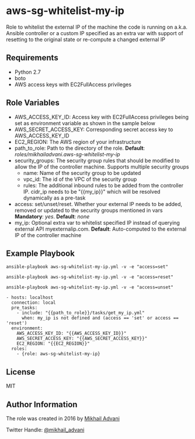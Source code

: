 aws-sg-whitelist-my-ip
=========

Role to whitelist the external IP of the machine the code is running on a.k.a. Ansible controller or a custom IP specified as an extra var with support of resetting to the original state or re-compute a changed external IP

Requirements
------------
- Python 2.7
- boto
- AWS access keys with EC2FullAccess privileges

Role Variables
--------------

- AWS_ACCESS_KEY_ID: Access key with EC2FullAccess privileges being set as environment variable as shown in the sample below
- AWS_SECRET_ACCESS_KEY: Corresponding secret access key to AWS_ACCESS_KEY_ID
- EC2_REGION: The AWS region of your infrastructure
- path_to_role: Path to the directory of the role. **Default**: *roles/mikhailadvani.aws-sg-whitelist-my-ip*
- security_groups: The security group rules that should be modified to allow the IP of the controller machine. Supports multiple security groups
    - name: Name of the security group to be updated
    - vpc_id: The id of the VPC of the security group
    - rules: The additional inbound rules to be added from the controller IP. cidr_ip needs to be "{{my_ip}}" which will be resolved dynamically as a pre-task
- access: set/unset/reset. Whether your external IP needs to be added, removed or updated to the security groups mentioned in vars **Mandatory**: *yes*. **Default**: *none*
- my_ip: Optional extra var to whitelist specified IP instead of querying external API myexternalip.com. **Default**: Auto-computed to the external IP of the controller machine 


Example Playbook
----------------

`ansible-playbook aws-sg-whitelist-my-ip.yml -v -e "access=set"`

`ansible-playbook aws-sg-whitelist-my-ip.yml -v -e "access=reset"`

`ansible-playbook aws-sg-whitelist-my-ip.yml -v -e "access=unset"`

    - hosts: localhost
      connection: local
      pre_tasks:
        - include: "{{path_to_role}}/tasks/get_my_ip.yml"
          when: my_ip is not defined and (access == 'set' or access == 'reset')
      environment:
        AWS_ACCESS_KEY_ID: "{{AWS_ACCESS_KEY_ID}}"
        AWS_SECRET_ACCESS_KEY: "{{AWS_SECRET_ACCESS_KEY}}"
        EC2_REGION: "{{EC2_REGION}}"
      roles:
        - {role: aws-sg-whitelist-my-ip}

License
-------

MIT

Author Information
------------------

The role was created in 2016 by [Mikhail Advani](https://github.com/mikhailadvani "Github")

Twitter Handle: [@mikhail_advani](https://twitter.com/mikhail_advani "Twitter")
